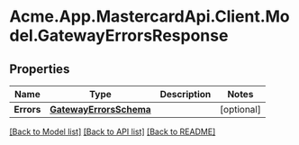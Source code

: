 # Acme.App.MastercardApi.Client.Model.GatewayErrorsResponse
## Properties

Name | Type | Description | Notes
------------ | ------------- | ------------- | -------------
**Errors** | [**GatewayErrorsSchema**](GatewayErrorsSchema.md) |  | [optional] 

[[Back to Model list]](../README.md#documentation-for-models) [[Back to API list]](../README.md#documentation-for-api-endpoints) [[Back to README]](../README.md)

